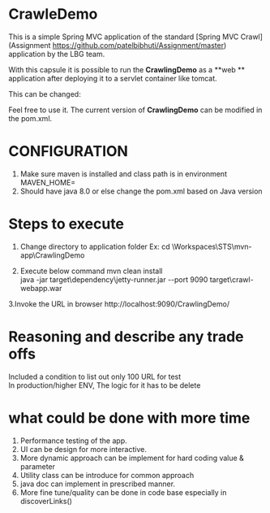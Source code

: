 CrawleDemo
===============
This is a simple Spring MVC application of the standard [Spring MVC Crawl](Assignment https://github.com/patelbibhuti/Assignment/master) application by the LBG team. 

With this capsule it is possible to run the **CrawlingDemo** as a **web ** application after deploying it to a servlet container like tomcat.

This can be changed:
 	
Feel free to use it. The current version of **CrawlingDemo** can be modified in the pom.xml.

CONFIGURATION
=============
1. Make sure maven is installed and class path is in environment    
MAVEN_HOME=<Maven path installed location>
2. Should have java 8.0 or else change the pom.xml based on Java version

Steps to execute
================
1. Change directory to application folder 
Ex: cd \Workspaces\STS\mvn-app\CrawlingDemo

2. Execute below command 
mvn clean install  
java -jar target\dependency\jetty-runner.jar --port 9090 target\crawl-webapp.war

3.Invoke the URL in browser
http://localhost:9090/CrawlingDemo/

Reasoning and describe any trade offs
=========================================
Included a condition to list out only 100 URL for test  
In production/higher ENV,  The logic for it has to be delete  

what could be done with more time
=================================
1. Performance testing of the app.
2. UI can be design for more interactive.
3. More dynamic approach can be implement for hard coding value & parameter 
4. Utility class can be introduce for common approach
5. java doc can implement in prescribed manner.
6. More fine tune/quality can be done in code base especially in discoverLinks() 
